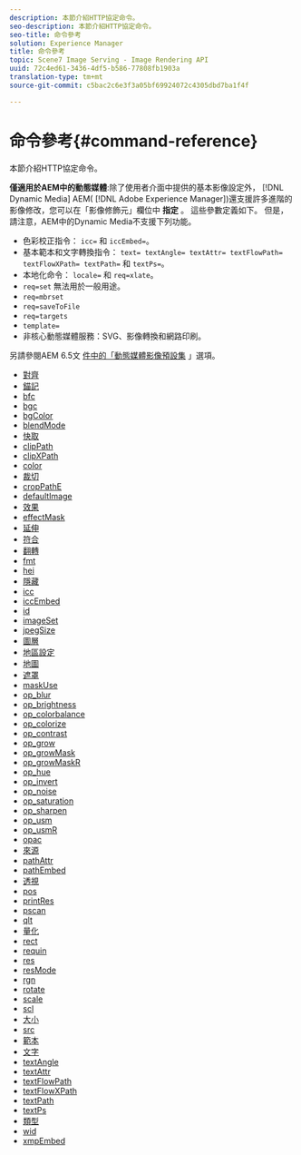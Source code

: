 ```yaml
---
description: 本節介紹HTTP協定命令。
seo-description: 本節介紹HTTP協定命令。
seo-title: 命令參考
solution: Experience Manager
title: 命令參考
topic: Scene7 Image Serving - Image Rendering API
uuid: 72c4ed61-3436-4df5-b586-77808fb1903a
translation-type: tm+mt
source-git-commit: c5bac2c6e3f3a05bf69924072c4305dbd7ba1f4f

---
```



# 命令參考{#command-reference}

本節介紹HTTP協定命令。

**僅適用於AEM中的動態媒體**:除了使用者介面中提供的基本影像設定外， [!DNL Dynamic Media] AEM( [!DNL Adobe Experience Manager])還支援許多進階的影像修改，您可以在「影像修飾元」欄位中 **指定** 。 這些參數定義如下。 但是，請注意，AEM中的Dynamic Media不支援下列功能。

* 色彩校正指令： `icc=` 和 `iccEmbed=`。
* 基本範本和文字轉換指令： `text= textAngle= textAttr= textFlowPath= textFlowXPath= textPath=` 和 `textPs=`。
* 本地化命令： `locale=` 和 `req=xlate`。
* `req=set` 無法用於一般用途。
* `req=mbrset`
* `req=saveToFile`
* `req=targets`
* `template=`
* 非核心動態媒體服務：SVG、影像轉換和網路印刷。

<!-- Adobe IS command examples website  http://sj1010010254235.corp.adobe.com/iscommands/ -->

另請參閱AEM 6.5文 [件中的「動態媒體影像預設集](https://docs.adobe.com/content/help/en/experience-manager-65/assets/dynamic/managing-image-presets.html#image-preset-options) 」選項。

* [對齊](r-align.md)
* [錨記](r-anchor.md)
* [bfc](r-bfc.md)
* [bgc](r-bgc.md)
* [bgColor](r-bgcolor.md)
* [blendMode](r-blendmode.md)
* [快取](r-is-http-cache.md)
* [clipPath](r-clippath.md)
* [clipXPath](r-clipxpath.md)
* [color](r-color-commandref.md)
* [裁切](r-crop.md)
* [cropPathE](r-croppath.md)
* [defaultImage](r-is-http-defaultimage.md)
* [效果](r-effect.md)
* [effectMask](r-effectmask.md)
* [延伸](r-extend.md)
* [符合](r-fit.md)
* [翻轉](r-flip.md)
* [fmt](r-is-http-fmt.md)
* [hei](r-is-http-hei.md)
* [隱藏](r-hide.md)
* [icc](r-icc.md)
* [iccEmbed](r-iccembed.md)
* [id](r-id.md)
* [imageSet](r-imageset.md)
* [jpegSize](r-jpegsize.md)
* [圖層](r-layer.md)
* [地區設定](r-locale.md)
* [地圖](r-map.md)
* [遮罩](r-mask.md)
* [maskUse](r-maskuse.md)
* [op_blur](r-op-blur.md)
* [op_brightness](r-op-brightness.md)
* [op_colorbalance](r-op-colorbalance.md)
* [op_colorize](r-op-colorize.md)
* [op_contrast](r-op-contrast.md)
* [op_grow](r-op-grow.md)
* [op_growMask](r-op-growmask.md)
* [op_growMaskR](r-op-growmaskr.md)
* [op_hue](r-op-hue.md)
* [op_invert](r-op-invert.md)
* [op_noise](r-op-noise.md)
* [op_saturation](r-op-saturation.md)
* [op_sharpen](r-op-sharpen.md)
* [op_usm](r-op-usm.md)
* [op_usmR](r-op-usmr.md)
* [opac](r-opac.md)
* [來源](r-origin.md)
* [pathAttr](r-pathattr.md)
* [pathEmbed](r-pathembed.md)
* [透視](r-perspective.md)
* [pos](r-pos.md)
* [printRes](r-printres.md)
* [pscan](r-pscan.md)
* [qlt](r-is-http-qlt.md)
* [量化](r-is-http-quantize.md)
* [rect](r-rect.md)
* [requin](r-req/r-req.md)
* [res](r-res.md)
* [resMode](r-is-http-resmode.md)
* [rgn](r-rgn.md)
* [rotate](r-rotate.md)
* [scale](r-is-http-scale.md)
* [scl](r-scl.md)
* [大小](r-size-reference.md)
* [src](r-src.md)
* [範本](r-template.md)
* [文字](r-text.md)
* [textAngle](r-textangle.md)
* [textAttr](r-textattr.md)
* [textFlowPath](r-textflowpath.md)
* [textFlowXPath](r-textflowxpath.md)
* [textPath](r-textpath.md)
* [textPs](r-textps.md)
* [類型](r-type.md)
* [wid](r-is-http-wid.md)
* [xmpEmbed](r-xmpembed.md)
